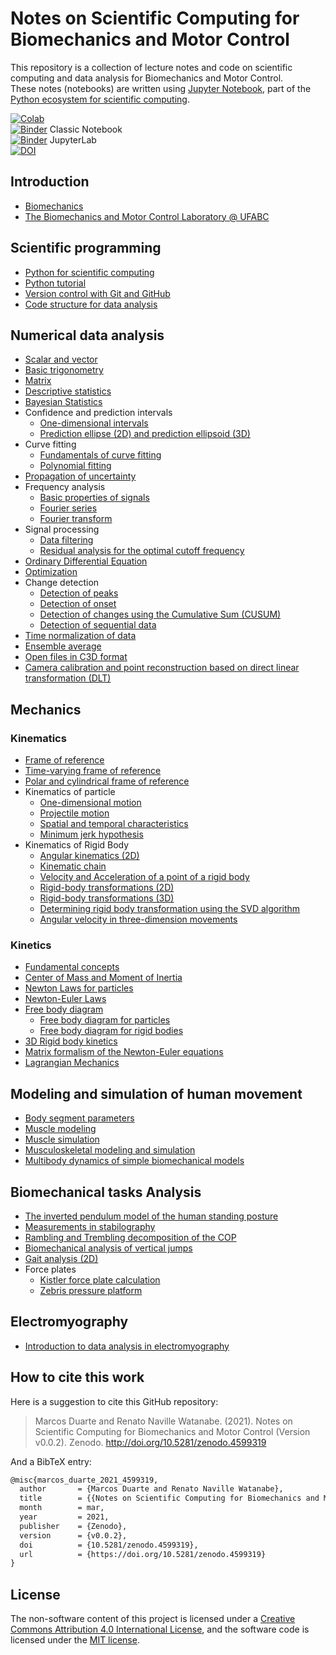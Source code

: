 # Notes on Scientific Computing for Biomechanics and Motor Control

This repository is a collection of lecture notes and code on scientific computing and data analysis for Biomechanics and Motor Control.  
These notes (notebooks) are written using [Jupyter Notebook](http://org/), part of the [Python ecosystem for scientific computing]( http://scipy.org/).

[![Colab](https://colab.research.google.com/assets/colab-badge.svg)](https://colab.research.google.com/github/BMClab/BMC/blob/master/README.ipynb)  
[![Binder](https://mybinder.org/badge_logo.svg)](https://mybinder.org/v2/gh/BMClab/BMC/master?filepath=README.ipynb) Classic Notebook  
[![Binder](https://mybinder.org/badge_logo.svg)](https://mybinder.org/v2/gh/BMClab/BMC/master?labpath=README.ipynb) JupyterLab  
[![DOI](https://zenodo.org/badge/DOI/10.5281/zenodo.4599319.svg)](https://doi.org/10.5281/zenodo.4599319)  

## Introduction

* [Biomechanics](https://nbviewer.org/github/BMClab/BMC/blob/master/notebooks/Biomechanics.ipynb)  
* [The Biomechanics and Motor Control Laboratory @ UFABC](https://nbviewer.org/github/BMClab/BMC/blob/master/notebooks/BMClab.ipynb)  

## Scientific programming

* [Python for scientific computing](https://nbviewer.org/github/BMClab/BMC/blob/master/notebooks/PythonForScientificComputing.ipynb)  
* [Python tutorial](https://nbviewer.org/github/BMClab/BMC/blob/master/notebooks/PythonTutorial.ipynb)
* [Version control with Git and GitHub](https://nbviewer.org/github/BMClab/BMC/blob/master/notebooks/VersionControlGitGitHub.ipynb)  
* [Code structure for data analysis](https://nbviewer.org/github/BMClab/BMC/blob/master/notebooks/CodeStructure.ipynb)  

## Numerical data analysis

* [Scalar and vector](https://nbviewer.org/github/BMClab/BMC/blob/master/notebooks/ScalarVector.ipynb)  
* [Basic trigonometry](https://nbviewer.org/github/BMClab/BMC/blob/master/notebooks/TrigonometryBasics.ipynb)  
* [Matrix](https://nbviewer.org/github/BMClab/BMC/blob/master/notebooks/Matrix.ipynb)  
* [Descriptive statistics](https://nbviewer.org/github/BMClab/BMC/blob/master/notebooks/Statistics-Descriptive.ipynb)  
* [Bayesian Statistics](https://nbviewer.org/github/BMClab/BMC/blob/master/notebooks/statistics_bayesian.ipynb)
* Confidence and prediction intervals  
  * [One-dimensional intervals](https://nbviewer.org/github/BMClab/BMC/blob/master/notebooks/ConfidencePredictionIntervals.ipynb)  
  * [Prediction ellipse (2D) and prediction ellipsoid (3D)](https://nbviewer.org/github/BMClab/BMC/blob/master/notebooks/PredictionEllipseEllipsoid.ipynb)  
* Curve fitting  
  * [Fundamentals of curve fitting](https://nbviewer.org/github/BMClab/BMC/blob/master/notebooks/CurveFitting.ipynb)  
  * [Polynomial fitting](https://nbviewer.org/github/BMClab/BMC/blob/master/notebooks/PolynomialFitting.ipynb)  
* [Propagation of uncertainty](https://nbviewer.org/github/BMClab/BMC/blob/master/notebooks/PropagationUncertainty.ipynb)  
* Frequency analysis  
  * [Basic properties of signals](https://nbviewer.org/github/BMClab/BMC/blob/master/notebooks/SignalBasicProperties.ipynb)  
  * [Fourier series](https://nbviewer.org/github/BMClab/BMC/blob/master/notebooks/FourierSeries.ipynb)
  * [Fourier transform](https://nbviewer.org/github/BMClab/BMC/blob/master/notebooks/FourierTransform.ipynb)
* Signal processing  
  * [Data filtering](https://nbviewer.org/github/BMClab/BMC/blob/master/notebooks/DataFiltering.ipynb)  
  * [Residual analysis for the optimal cutoff frequency](https://nbviewer.org/github/BMClab/BMC/blob/master/notebooks/ResidualAnalysis.ipynb)  
* [Ordinary Differential Equation](https://nbviewer.org/github/BMClab/BMC/blob/master/notebooks/OrdinaryDifferentialEquation.ipynb)  
* [Optimization](https://nbviewer.org/github/BMClab/BMC/blob/master/notebooks/Optimization.ipynb)  
* Change detection  
  * [Detection of peaks](https://nbviewer.org/github/BMClab/BMC/blob/master/notebooks/DetectPeaks.ipynb)  
  * [Detection of onset](https://nbviewer.org/github/BMClab/BMC/blob/master/notebooks/DetectOnset.ipynb)  
  * [Detection of changes using the Cumulative Sum (CUSUM)](https://nbviewer.org/github/BMClab/BMC/blob/master/notebooks/DetectCUSUM.ipynb)  
  * [Detection of sequential data](https://nbviewer.org/github/BMClab/BMC/blob/master/notebooks/detect_seq.ipynb)  
* [Time normalization of data](https://nbviewer.org/github/BMClab/BMC/blob/master/notebooks/TimeNormalization.ipynb)  
* [Ensemble average](https://nbviewer.org/github/BMClab/BMC/blob/master/notebooks/EnsembleAverage.ipynb)  
* [Open files in C3D format](https://nbviewer.org/github/BMClab/BMC/blob/master/notebooks/OpenC3Dfile.ipynb)  
* [Camera calibration and point reconstruction based on direct linear transformation (DLT)](https://nbviewer.org/github/BMClab/BMC/blob/master/notebooks/DLT.ipynb)  

## Mechanics

### Kinematics

* [Frame of reference](https://nbviewer.org/github/BMClab/BMC/blob/master/notebooks/ReferenceFrame.ipynb)  
* [Time-varying frame of reference](https://nbviewer.org/github/BMClab/bmc/blob/master/notebooks/PathFrame.ipynb)
* [Polar and cylindrical frame of reference](https://nbviewer.org/github/BMClab/bmc/blob/master/notebooks/PolarBasis.ipynb)
* Kinematics of particle  
  * [One-dimensional motion](https://nbviewer.org/github/BMClab/BMC/blob/master/notebooks/KinematicsParticle.ipynb)  
  * [Projectile motion](https://nbviewer.org/github/BMClab/BMC/blob/master/notebooks/ProjectileMotion.ipynb)  
  * [Spatial and temporal characteristics](https://nbviewer.org/github/BMClab/BMC/blob/master/notebooks/SpatialTemporalCharacteristcs.ipynb)  
  * [Minimum jerk hypothesis](https://nbviewer.org/github/BMClab/BMC/blob/master/notebooks/MinimumJerkHypothesis.ipynb)  
* Kinematics of Rigid Body  
  * [Angular kinematics (2D)](https://nbviewer.org/github/BMClab/BMC/blob/master/notebooks/KinematicsAngular2D.ipynb)  
  * [Kinematic chain](https://nbviewer.org/github/BMClab/BMC/blob/master/notebooks/KinematicChain.ipynb)  
  * [Velocity and Acceleration of a point of a rigid body](https://nbviewer.org/github/BMClab/bmc/blob/master/notebooks/KinematicsOfRigidBody.ipynb)  
  * [Rigid-body transformations (2D)](https://nbviewer.org/github/BMClab/BMC/blob/master/notebooks/Transformation2D.ipynb)  
  * [Rigid-body transformations (3D)](https://nbviewer.org/github/BMClab/BMC/blob/master/notebooks/Transformation3D.ipynb)  
  * [Determining rigid body transformation using the SVD algorithm](https://nbviewer.org/github/BMClab/BMC/blob/master/notebooks/SVDalgorithm.ipynb)  
  * [Angular velocity in three-dimension movements](https://nbviewer.org/github/BMClab/BMC/blob/master/notebooks/AngularVelocity3D.ipynb)

### Kinetics

* [Fundamental concepts](https://nbviewer.org/github/BMClab/BMC/blob/master/notebooks/KineticsFundamentalConcepts.ipynb)  
* [Center of Mass and Moment of Inertia](https://nbviewer.org/github/BMClab/BMC/blob/master/notebooks/CenterOfMassAndMomentOfInertia.ipynb) 
* [Newton Laws for particles](https://nbviewer.org/github/BMClab/bmc/blob/master/notebooks/newtonLawForParticles.ipynb)
* [Newton-Euler Laws](https://nbviewer.org/github/BMClab/bmc/blob/notebooks/newton_euler_equations.ipynb)
* [Free body diagram](https://nbviewer.org/github/BMClab/BMC/blob/master/notebooks/FreeBodyDiagram.ipynb)
  * [Free body diagram for particles](https://nbviewer.org/github/BMClab/bmc/blob/master/notebooks/FBDParticles.ipynb)
  * [Free body diagram for rigid bodies](https://nbviewer.org/github/BMClab/bmc/blob/master/notebooks/FreeBodyDiagramForRigidBodies.ipynb)
* [3D Rigid body kinetics](https://nbviewer.org/github/BMClab/bmc/blob/master/notebooks/Kinetics3dRigidBody.ipynb)
* [Matrix formalism of the Newton-Euler equations](https://nbviewer.org/github/BMClab/bmc/blob/master/notebooks/MatrixFormalism.ipynb)  
* [Lagrangian Mechanics](https://nbviewer.org/github/BMClab/BMC/blob/master/notebooks/lagrangian_mechanics.ipynb)  

## Modeling and simulation of human movement

* [Body segment parameters](https://nbviewer.org/github/BMClab/BMC/blob/master/notebooks/BodySegmentParameters.ipynb)
* [Muscle modeling](https://nbviewer.org/github/BMClab/BMC/blob/master/notebooks/MuscleModeling.ipynb)  
* [Muscle simulation](https://nbviewer.org/github/BMClab/BMC/blob/master/notebooks/MuscleSimulation.ipynb)  
* [Musculoskeletal modeling and simulation](https://nbviewer.org/github/BMClab/BMC/blob/master/notebooks/MusculoskeletaModelingSimulation.ipynb)  
* [Multibody dynamics of simple biomechanical models](https://nbviewer.org/github/BMClab/BMC/blob/master/notebooks/MultibodyDynamics.ipynb)  

## Biomechanical tasks Analysis

* [The inverted pendulum model of the human standing posture](https://nbviewer.org/github/BMClab/BMC/blob/master/notebooks/IP_Model.ipynb)
* [Measurements in stabilography](https://nbviewer.org/github/BMClab/BMC/blob/master/notebooks/Stabilography.ipynb)  
* [Rambling and Trembling decomposition of the COP](https://nbviewer.org/github/BMClab/BMC/blob/master/notebooks/IEP.ipynb)  
* [Biomechanical analysis of vertical jumps](https://nbviewer.org/github/BMClab/BMC/blob/master/notebooks/VerticalJump.ipynb)  
* [Gait analysis (2D)](https://nbviewer.org/github/BMClab/BMC/blob/master/notebooks/GaitAnalysis2D.ipynb)  
* Force plates  
  * [Kistler force plate calculation](https://nbviewer.org/github/BMClab/BMC/blob/master/notebooks/KistlerForcePlateCalculation.ipynb)  
  * [Zebris pressure platform](https://nbviewer.org/github/BMClab/BMC/blob/master/notebooks/ReadZebrisPressurePlatformASCIIfiles.ipynb)  

## Electromyography

* [Introduction to data analysis in electromyography](https://nbviewer.org/github/BMClab/BMC/blob/master/notebooks/Electromyography.ipynb)  

## How to cite this work

Here is a suggestion to cite this GitHub repository:

> Marcos Duarte and Renato Naville Watanabe. (2021). Notes on Scientific Computing for Biomechanics and Motor Control (Version v0.0.2). Zenodo. http://doi.org/10.5281/zenodo.4599319

And a BibTeX entry:

```tex
@misc{marcos_duarte_2021_4599319,
  author       = {Marcos Duarte and Renato Naville Watanabe},
  title        = {{Notes on Scientific Computing for Biomechanics and Motor Control}},
  month        = mar,
  year         = 2021,
  publisher    = {Zenodo},
  version      = {v0.0.2},
  doi          = {10.5281/zenodo.4599319},
  url          = {https://doi.org/10.5281/zenodo.4599319}
}
```

## License

The non-software content of this project is licensed under a [Creative Commons Attribution 4.0 International License](http://creativecommons.org/licenses/by/4.0/), and the software code is licensed under the [MIT license](https://opensource.org/licenses/mit-license.php).
